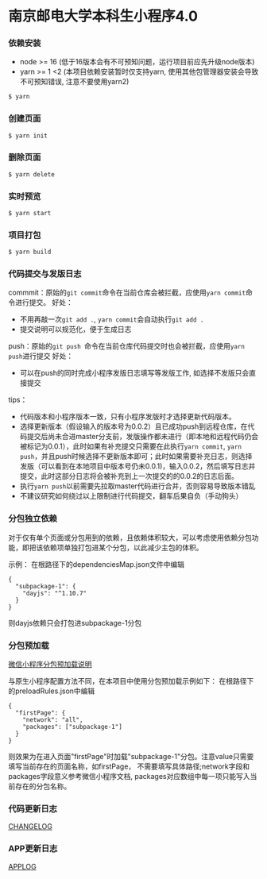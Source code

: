 # 南京邮电大学本科生小程序4.0

### 依赖安装

- node >= 16 (低于16版本会有不可预知问题，运行项目前应先升级node版本)
- yarn >= 1 <2 (本项目依赖安装暂时仅支持yarn, 使用其他包管理器安装会导致不可预知错误, 注意不要使用yarn2)

```bash
$ yarn
```

### 创建页面

```bash
$ yarn init
```

### 删除页面

```bash
$ yarn delete
```

### 实时预览

```bash
$ yarn start
```

### 项目打包

```bash
$ yarn build
```

### 代码提交与发版日志
commmit：原始的```git commit```命令在当前仓库会被拦截，应使用```yarn commit```命令进行提交。
好处：
- 不用再敲一次```git add .```, ```yarn commit```会自动执行```git add .```
- 提交说明可以规范化，便于生成日志

push：原始的```git push ```命令在当前仓库代码提交时也会被拦截，应使用```yarn push```进行提交
好处：
- 可以在push的同时完成小程序发版日志填写等发版工作, 如选择不发版只会直接提交

tips：
- 代码版本和小程序版本一致，只有小程序发版时才选择更新代码版本。
- 选择更新版本（假设输入的版本号为0.0.2）且已成功push到远程仓库，在代码提交后尚未合进master分支前，发版操作都未进行（即本地和远程代码仍会被标记为0.0.1），此时如果有补充提交只需要在此执行```yarn commit```, ```yarn push```，并且push时候选择不更新版本即可；此时如果需要补充日志，则选择发版（可以看到在本地项目中版本号仍未0.0.1)，输入0.0.2，然后填写日志并提交，此时这部分日志将会被补充到上一次提交的的0.0.2的日志后面。 
- 执行```yarn push```以前需要先拉取master代码进行合并，否则容易导致版本错乱
- 不建议研究如何绕过以上限制进行代码提交，翻车后果自负（手动狗头）



### 分包独立依赖
对于仅有单个页面或分包用到的依赖，且依赖体积较大，可以考虑使用依赖分包功能，即把该依赖项单独打包进某个分包，以此减少主包的体积。

示例：
在根路径下的dependenciesMap.json文件中编辑
```
{
  "subpackage-1": {
    "dayjs": "^1.10.7"
  }
}
```
则dayjs依赖只会打包进subpackage-1分包

### 分包预加载
[微信小程序分包预加载说明](https://developers.weixin.qq.com/miniprogram/dev/framework/subpackages/preload.html)

与原生小程序配置方法不同，在本项目中使用分包预加载示例如下：
在根路径下的preloadRules.json中编辑
```
{
  "firstPage": {
    "network": "all",
    "packages": ["subpackage-1"]
  }
}
```
则效果为在进入页面"firstPage"时加载"subpackage-1"分包。注意value只需要填写当前存在的页面名称，如firstPage， 不需要填写具体路径;network字段和packages字段意义参考微信小程序文档, packages对应数组中每一项只能写入当前存在的分包名称。

### 代码更新日志

[CHANGELOG](./CHANGELOG.md)

### APP更新日志

[APPLOG](./AppLog.md)
